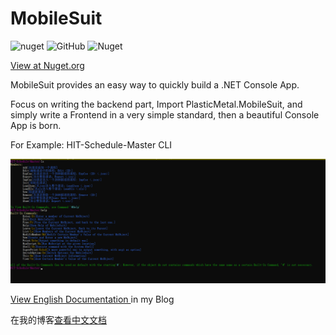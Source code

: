# MobileSuit

![nuget](https://img.shields.io/nuget/v/PlasticMetal.MobileSuit?style=flat-square) 
![GitHub](https://img.shields.io/github/license/Plastic-Metal/MobileSuit?style=flat-square)
![Nuget](https://img.shields.io/nuget/dt/PlasticMetal.MobileSuit?style=flat-square)


[View at Nuget.org](https://www.nuget.org/packages/PlasticMetal.MobileSuit/)

MobileSuit provides an easy way to quickly build a .NET Console App.

Focus on writing the backend part, Import PlasticMetal.MobileSuit, and simply write a Frontend in a very simple standard, then a beautiful Console App is born.

For Example: HIT-Schedule-Master CLI 

![MsRtExample-1](images/MsRtExample-1.png)



[View English Documentation ](https://ferdinandsukhoi.github.io/docs/en-US/MobileSuit/) in my Blog

在我的博客[查看中文文档](https://ferdinandsukhoi.github.io/docs/zh-CN/MobileSuit/)
